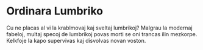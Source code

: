 # Ordinara Lumbriko

Cu ne placas al vi la krablmovaj kaj sveltaj lumbrikoj? Malgrau la modernaj
fabeloj, multaj specoj de lumbrikoj povas morti se oni trancas ilin mezkorpe.
Kelkfoje la kapo supervivas kaj disvolvas novan voston.

